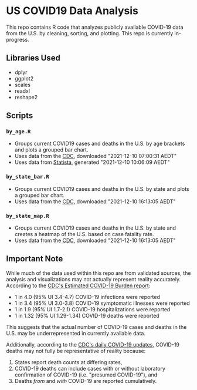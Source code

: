 # US COVID19 Data Analysis

This repo contains R code that analyzes publicly available COVID-19 data from the U.S. by cleaning, sorting, and plotting. This repo is currently in-progress.

## Libraries Used
- dplyr
- ggplot2
- scales
- readxl
- reshape2

## Scripts
### `by_age.R`
- Groups current COVID19 cases and deaths in the U.S. by age brackets and plots a grouped bar chart.
- Uses data from the [CDC](https://data.cdc.gov/api/views/9bhg-hcku/rows.csv?accessType=DOWNLOAD), downloaded "2021-12-10 07:00:31 AEDT" 
- Uses data from [Statista](https://www.statista.com/statistics/1254271/us-total-number-of-covid-cases-by-age-group/), generated "2021-12-10 10:06:09 AEDT"

### `by_state_bar.R`
- Groups current COVID19 cases and deaths in the U.S. by state and plots a grouped bar chart.
- Uses data from the [CDC](https://data.cdc.gov/api/views/9mfq-cb36/rows.csv?accessType=DOWNLOAD), downloaded "2021-12-10 16:13:05 AEDT"

### `by_state_map.R`
- Groups current COVID19 cases and deaths in the U.S. by state and creates a heatmap of the U.S. based on case fatality rate.
- Uses data from the [CDC](https://data.cdc.gov/api/views/9mfq-cb36/rows.csv?accessType=DOWNLOAD), downloaded "2021-12-10 16:13:05 AEDT"


## Important Note
While much of the data used within this repo are from validated sources, the analysis and visualizations may not actually represent reality accurately.
According to the [CDC's Estimated COVID-19 Burden report](https://www.cdc.gov/coronavirus/2019-ncov/cases-updates/burden.html):

- 1 in 4.0 (95% UI 3.4-4.7) COVID-19 infections were reported
- 1 in 3.4 (95% UI 3.0-3.8) COVID-19 symptomatic illnesses were reported
- 1 in 1.9 (95% UI 1.7-2.1) COVID-19 hospitalizations were reported
- 1 in 1.32 (95% UI 1.29-1.34) COVID-19 deaths were reported

This suggests that the actual number of COVID-19 cases and deaths in the U.S. may be underrepresented in currently available data. 

Additionally, according to the [CDC's daily COVID-19 updates](https://www.cdc.gov/nchs/nvss/vsrr/covid19/index.htm), COVID-19 deaths may not fully be representative of reality because:

1. States report death counts at differing rates,
2. COVID-19 deaths can include cases with or without laboratory confirmation of COVID-19 (i.e. "presumed COVID-19"), and
3. Deaths *from* and *with* COVID-19 are reported cumulatively.